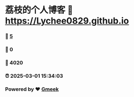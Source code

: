 # 荔枝的个人博客 :link: https://Lychee0829.github.io 
### :page_facing_up: [5](https://Lychee0829.github.io/tag.html) 
### :speech_balloon: 0 
### :hibiscus: 4020 
### :alarm_clock: 2025-03-01 15:34:03 
### Powered by :heart: [Gmeek](https://github.com/Meekdai/Gmeek)
